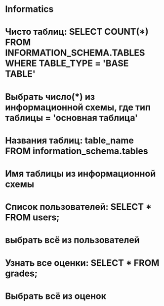 # Informatics
# Чисто таблиц: SELECT COUNT(*) FROM INFORMATION_SCHEMA.TABLES WHERE TABLE_TYPE = 'BASE TABLE'
# Выбрать число(*) из информационной схемы, где тип таблицы = 'основная таблица'
# Названия таблиц: table_name FROM information_schema.tables
# Имя таблицы из информационной схемы
# Список пользователей: SELECT * FROM users;
# выбрать всё из пользователей
# Узнать все оценки: SELECT * FROM grades;
# Выбрать всё из оценок
